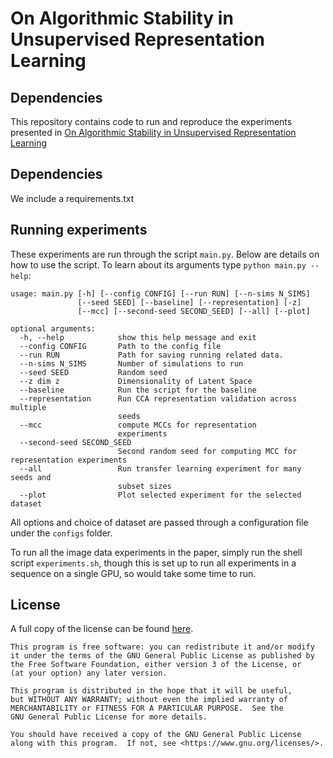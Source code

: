 # On Algorithmic Stability in Unsupervised Representation Learning
## Dependencies

This repository contains code to run and reproduce the experiments presented in [On Algorithmic Stability in Unsupervised Representation Learning](https://arxiv.org/pdf/2106.05238.pdf)

## Dependencies

We include a requirements.txt

## Running experiments

These experiments are run through the script `main.py`. Below are details on how to use the script. To learn about its arguments type `python main.py --help`:

```
usage: main.py [-h] [--config CONFIG] [--run RUN] [--n-sims N_SIMS]
               [--seed SEED] [--baseline] [--representation] [-z]
               [--mcc] [--second-seed SECOND_SEED] [--all] [--plot]

optional arguments:
  -h, --help            show this help message and exit
  --config CONFIG       Path to the config file
  --run RUN             Path for saving running related data.
  --n-sims N_SIMS       Number of simulations to run
  --seed SEED           Random seed
  --z dim z             Dimensionality of Latent Space
  --baseline            Run the script for the baseline
  --representation      Run CCA representation validation across multiple
                        seeds
  --mcc                 compute MCCs for representation
                        experiments
  --second-seed SECOND_SEED
                        Second random seed for computing MCC for representation experiments
  --all                 Run transfer learning experiment for many seeds and
                        subset sizes
  --plot                Plot selected experiment for the selected dataset
```

All options and choice of dataset are passed through a configuration file under the `configs` folder.

To run all the image data experiments in the paper, simply run the shell script `experiments.sh`, though this is set up to run all experiments in a sequence on a single GPU, so would take some time to run.

## License
A full copy of the license can be found [here](LICENSE).

    This program is free software: you can redistribute it and/or modify
    it under the terms of the GNU General Public License as published by
    the Free Software Foundation, either version 3 of the License, or
    (at your option) any later version.

    This program is distributed in the hope that it will be useful,
    but WITHOUT ANY WARRANTY; without even the implied warranty of
    MERCHANTABILITY or FITNESS FOR A PARTICULAR PURPOSE.  See the
    GNU General Public License for more details.

    You should have received a copy of the GNU General Public License
    along with this program.  If not, see <https://www.gnu.org/licenses/>.



